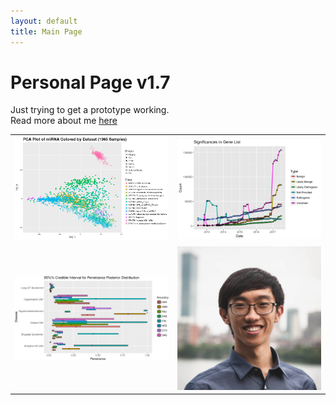 ```yaml
---
layout: default
title: Main Page
---
```


Personal Page v1.7
==================

Just trying to get a prototype working.  
Read more about me [here](/about)

<table class="wide">
<tr>
  <td class="left">
    <a href="/about">
        <img src="/img/ERCCPlot.png" alt="ERCC Plotting Tool" title="ERCC Plotting Tool"/>
    </a>
  </td>
  <td class="right">
    <a href="/about">
        <img src="/img/Significances.png" alt="clinvaR" title="clinvaR"/>
    </a>
  </td>
</tr>
<tr>
  <td class="left">
    <a href="/about">
        <img src="/img/ACMG_Barplot.pdf" alt="Penetrance" title="Penetrance"/>
    </a>
  </td>
  <td class="right">
    <a href="/about">
        <img src="/img/Boston_Headshot.jpg" alt="Headshot" title="Headshot"/>
    </a>
  </td>
</tr>
</table>